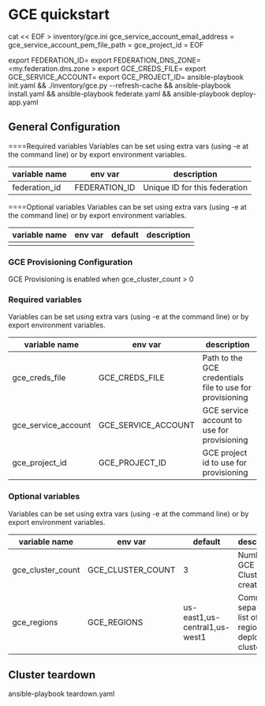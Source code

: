# GCE quickstart

cat << EOF > inventory/gce.ini
gce_service_account_email_address = <service account email address>
gce_service_account_pem_file_path = <path to service account pem file>
gce_project_id = <gce project id>
EOF

export FEDERATION_ID=<my federation id>
export FEDERATION_DNS_ZONE=<my.federation.dns.zone >
export GCE_CREDS_FILE=<path to gce credentials json file>
export GCE_SERVICE_ACCOUNT=<gce service account>
export GCE_PROJECT_ID=<gce project id>
ansible-playbook init.yaml && ./inventory/gce.py --refresh-cache && ansible-playbook install.yaml && ansible-playbook federate.yaml && ansible-playbook deploy-app.yaml 

## General Configuration

====Required variables
Variables can be set using extra vars (using -e at the command line) or by export environment variables.

| variable name | env var | description |
|---------------|---------|-------------|
| federation_id | FEDERATION_ID | Unique ID for this federation |

====Optional variables
Variables can be set using extra vars (using -e at the command line) or by export environment variables.

| variable name | env var | default | description |
|---------------|---------|---------|-------------|
|               |         |         |             |

### GCE Provisioning Configuration

GCE Provisioning is enabled when gce_cluster_count > 0

### Required variables

Variables can be set using extra vars (using -e at the command line) or by export environment variables.

| variable name | env var | description |
|---------------|---------|-------------|
| gce_creds_file | GCE_CREDS_FILE | Path to the GCE credentials file to use for provisioning |
| gce_service_account | GCE_SERVICE_ACCOUNT | GCE service account to use for provisioning |
| gce_project_id | GCE_PROJECT_ID | GCE project id to use for provisioning |

### Optional variables

Variables can be set using extra vars (using -e at the command line) or by export environment variables.

| variable name | env var | default | description |
|---------------|---------|---------|-------------|
| gce_cluster_count | GCE_CLUSTER_COUNT | 3 | Number of GCE Clusters to create |
| gce_regions | GCE_REGIONS | us-east1,us-central1,us-west1 | Comma separated list of regions to deploy clusters to |

## Cluster teardown

ansible-playbook teardown.yaml

